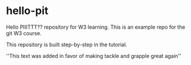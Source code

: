 # hello-pit
Hello PIIITTT?? repository for W3 learning.
This is an example repo for the git W3 course.

This repository is built step-by-step in the tutorial. 

''This text was added in favor of making tackle and grapple great again''
